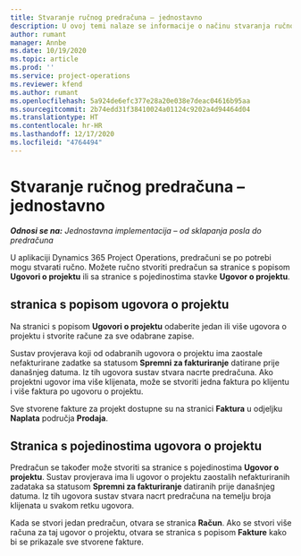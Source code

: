 ```yaml
---
title: Stvaranje ručnog predračuna – jednostavno
description: U ovoj temi nalaze se informacije o načinu stvaranja ručnog predračuna u aplikaciji Project Operations.
author: rumant
manager: Annbe
ms.date: 10/19/2020
ms.topic: article
ms.prod: ''
ms.service: project-operations
ms.reviewer: kfend
ms.author: rumant
ms.openlocfilehash: 5a924de6efc377e28a20e038e7deac04616b95aa
ms.sourcegitcommit: 2b74edd31f38410024a01124c9202a4d94464d04
ms.translationtype: HT
ms.contentlocale: hr-HR
ms.lasthandoff: 12/17/2020
ms.locfileid: "4764494"
---
```

# <a name="create-a-manual-proforma-invoice---lite"></a>Stvaranje ručnog predračuna – jednostavno

_**Odnosi se na:** Jednostavna implementacija – od sklapanja posla do predračuna_

U aplikaciji Dynamics 365 Project Operations, predračuni se po potrebi mogu stvarati ručno. Možete ručno stvoriti predračun sa stranice s popisom **Ugovori o projektu** ili sa stranice s pojedinostima stavke **Ugovor o projektu**.

##  <a name="project-contracts-list-page"></a>stranica s popisom ugovora o projektu

Na stranici s popisom **Ugovori o projektu** odaberite jedan ili više ugovora o projektu i stvorite račune za sve odabrane zapise.

Sustav provjerava koji od odabranih ugovora o projektu ima zaostale nefakturirane zadatke sa statusom **Spremni za fakturiranje** datirane prije današnjeg datuma. Iz tih ugovora sustav stvara nacrte predračuna. Ako projektni ugovor ima više klijenata, može se stvoriti jedna faktura po klijentu i više faktura po ugovoru o projektu.

Sve stvorene fakture za projekt dostupne su na stranici **Faktura** u odjeljku **Naplata** područja **Prodaja**.

## <a name="project-contract-details-page"></a>Stranica s pojedinostima ugovora o projektu

Predračun se također može stvoriti sa stranice s pojedinostima **Ugovor o projektu**. Sustav provjerava ima li ugovor o projektu zaostalih nefakturiranih zadataka sa statusom **Spremni za fakturiranje** datiranih prije današnjeg datuma. Iz tih ugovora sustav stvara nacrt predračuna na temelju broja klijenata u svakom retku ugovora.

Kada se stvori jedan predračun, otvara se stranica **Račun**. Ako se stvori više računa za taj ugovor o projektu, otvara se stranica s popisom **Fakture** kako bi se prikazale sve stvorene fakture.
